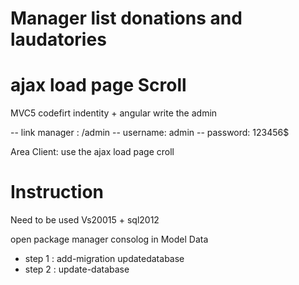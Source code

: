 # Manager list donations and laudatories
# ajax load page Scroll
MVC5 codefirt indentity + angular write the admin

-- link manager : /admin
-- username: admin
-- password: 123456$

Area Client: use the ajax load page croll

# Instruction
Need  to be used Vs20015 + sql2012

open package manager consolog in Model Data
+ step 1 : add-migration updatedatabase
+ step 2 : update-database
